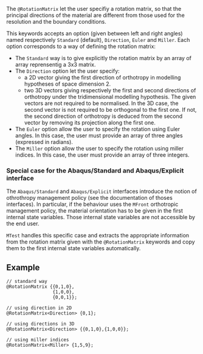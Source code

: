 The `@RotationMatrix` let the user specifiy a rotation matrix, so that
the principal directions of the material are different from those used
for the resolution and the boundary conditions.

This keywords accepts an option (given between left and right angles)
named respectively `Standard` (default), `Direction`, `Euler` and
`Miller`. Each option corresponds to a way of defining the rotation
matrix:

- The `Standard` way is to give explicitly the rotation matrix by an
  array of array reprensentig a 3x3 matrix.
- The  `Direction` option let the user specify:
  - a 2D vector giving the first direction of orthotropy in
    modelling hypotheses of space dimension 2.
  - two 3D vectors giving respectively the first and second
    directions of orthotropy under the tridimensional modelling
    hypothesis.
  The given vectors are not required to be normalised. In the 3D
  case, the second vector is not required to be orthogonal to the first
  one. If not, the second direction of orthotropy is deduced from the
  second vector by removing its projection along the first one.
- The `Euler` option allow the user to specify the rotation using
  Euler angles. In this case,  the user must provide an array of
  three angles (expressed in radians).
- The `Miller` option allow the user to specify the rotation using
  miller indices. In this case, the user must provide an array of
  three integers.

### Special case for the Abaqus/Standard and Abaqus/Explicit interface

The `Abaqus/Standard` and `Abaqus/Explicit` interfaces introduce the
notion of othrothropy management policy (see the documentation of
thoses interfaces). In particular, if the behaviour uses the `MFront`
orthotropic management policy, the material orientation has to be
given in the first internal state variables. Those internal state
variables are not accessible by the end user.

`MTest` handles this specific case and extracts the appropriate
information from the rotation matrix given with the `@RotationMatrix`
keywords and copy them to the first internal state variables
automatically.

## Example

~~~~{.cpp}
// standard way
@RotationMatrix {{0,1,0},
                 {1,0,0},
                 {0,0,1}};
~~~~

~~~~{.cpp}
// using direction in 2D
@RotationMatrix<Direction> {0,1};
~~~~

~~~~{.cpp}
// using directions in 3D
@RotationMatrix<Direction> {{0,1,0},{1,0,0}};
~~~~

~~~~{.cpp}
// using miller indices
@RotationMatrix<Miller> {1,5,9};
~~~~
